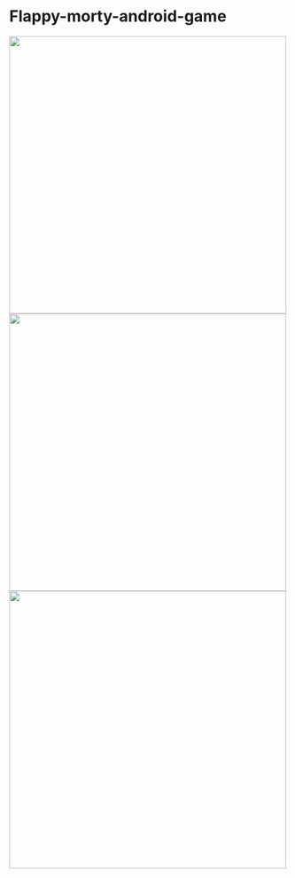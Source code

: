 # Flappy-morty-android-game

<img src="https://user-images.githubusercontent.com/19474183/42565345-d28d17c6-8520-11e8-9a50-14852e0a96b8.jpg" height="500px">
<img src="https://user-images.githubusercontent.com/19474183/42565357-d7cc448c-8520-11e8-9fc4-0a8aafec66c3.jpg" height="500px">
<img src="https://user-images.githubusercontent.com/19474183/42565363-d9be3390-8520-11e8-90c9-87ea41108204.jpg" height="500px">
